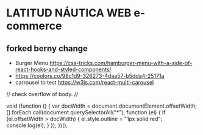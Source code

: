 # LATITUD NÁUTICA WEB e-commerce
##  forked berny change

- Burger Menu https://css-tricks.com/hamburger-menu-with-a-side-of-react-hooks-and-styled-components/
- https://coolors.co/98c1d9-326273-4daa57-b5dda4-25171a
- carrousel to test https://w3js.com/react-multi-carousel

// check overflow of body. //

void (function () {
var docWidth = document.documentElement.offsetWidth;
[].forEach.call(document.querySelectorAll("\*"), function (el) {
if (el.offsetWidth > docWidth) {
el.style.outline = "1px solid red";
console.log(el);
}
});
})();
